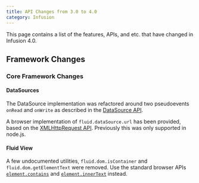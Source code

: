 ```yaml
---
title: API Changes from 3.0 to 4.0
category: Infusion
---
```


This page contains a list of the features, APIs, and etc. that have changed in Infusion 4.0.

## Framework Changes

### Core Framework Changes

#### DataSources

The DataSource implementation was refactored around two pseudoevents `onRead` and `onWrite` as described
in the [DataSource API](DataSourceAPI.md).

A browser implementation of `fluid.dataSource.url` has been provided, based on the [XMLHttpRequest API](https://developer.mozilla.org/en-US/docs/Web/API/XMLHttpRequest).
Previously this was only supported in node.js.

#### Fluid View

A few undocumented utilities, `fluid.dom.isContainer` and `fluid.dom.getElementText` were removed. Use the
standard browser APIs [`element.contains`](https://developer.mozilla.org/en-US/docs/Web/API/Node/contains) and [`element.innerText`](https://developer.mozilla.org/en-US/docs/Web/API/HTMLElement/innerText) instead.
